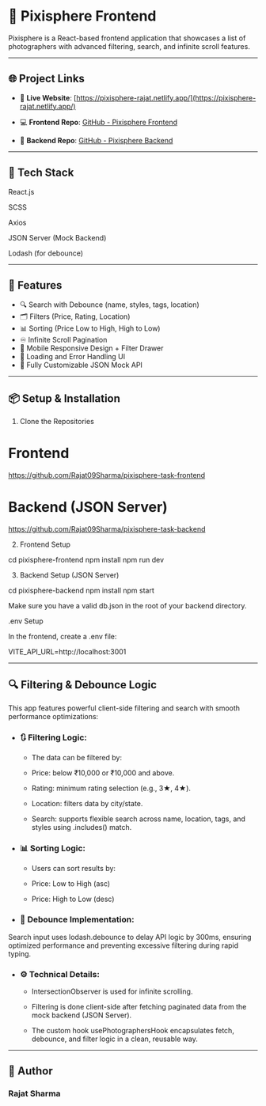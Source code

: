 # 📸 Pixisphere Frontend

Pixisphere is a React-based frontend application that showcases a list of photographers with advanced filtering, search, and infinite scroll features.

---


## 🌐 Project Links

- 🚀 **Live Website**: [https://pixisphere-rajat.netlify.app/](https://pixisphere-rajat.netlify.app/)

- 💻 **Frontend Repo**: [GitHub - Pixisphere Frontend](https://github.com/Rajat09Sharma/pixisphere-task-frontend)

- 🔧 **Backend Repo**: [GitHub - Pixisphere Backend](https://github.com/Rajat09Sharma/pixisphere-task-backend)

---

## 🚀 Tech Stack

React.js

SCSS

Axios

JSON Server (Mock Backend)

Lodash (for debounce)

---


## 🌟 Features

- 🔍 Search with Debounce (name, styles, tags, location)
- 🗂️ Filters (Price, Rating, Location)
- 📊 Sorting (Price Low to High, High to Low)
- ♾️ Infinite Scroll Pagination
- 📱 Mobile Responsive Design + Filter Drawer
- 🚦 Loading and Error Handling UI
- 📃 Fully Customizable JSON Mock API


---

## 📦 Setup & Installation

1. Clone the Repositories

# Frontend
https://github.com/Rajat09Sharma/pixisphere-task-frontend

# Backend (JSON Server)
https://github.com/Rajat09Sharma/pixisphere-task-backend

2. Frontend Setup

cd pixisphere-frontend
npm install
npm run dev

3. Backend Setup (JSON Server)

cd pixisphere-backend
npm install
npm start

Make sure you have a valid db.json in the root of your backend directory.

.env Setup

In the frontend, create a .env file:

VITE_API_URL=http://localhost:3001

---

## 🔍 Filtering & Debounce Logic

This app features powerful client-side filtering and search with smooth performance optimizations:

- ### 🔃 Filtering Logic:

     - The data can be filtered by:

     - Price: below ₹10,000 or ₹10,000 and above.

     - Rating: minimum rating selection (e.g., 3★, 4★).

     - Location: filters data by city/state.

     - Search: supports flexible search across name, location, tags, and styles using .includes() match.

- ### 📊 Sorting Logic:

     - Users can sort results by:

     - Price: Low to High (asc)

     - Price: High to Low (desc)

- ### 🔀 Debounce Implementation:
Search input uses lodash.debounce to delay API logic by 300ms, ensuring optimized performance and preventing excessive filtering during rapid typing.

- ### ⚙️ Technical Details:

     - IntersectionObserver is used for infinite scrolling.

     - Filtering is done client-side after fetching paginated data from the mock backend (JSON Server).

     - The custom hook usePhotographersHook encapsulates fetch, debounce, and filter logic in a clean, reusable way.


---


## 👤 Author

### Rajat Sharma


